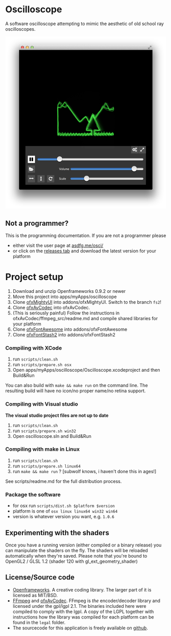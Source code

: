 Oscilloscope
===

A software oscilloscope attempting to mimic the aesthetic of old school ray oscilloscopes. 
	
<img src="docs/screenshot.png" width="667">


## Not a programmer? 

This is the programming documentation. If you are not a programmer please

* either visit the user page at <a href="http://asdfg.me/osci/">asdfg.me/osci/</a>
* or click on the [releases tab](https://github.com/kritzikratzi/Oscilloscope/releases) and download the latest version for your platform



# Project setup 

1. Download and unzip Openframeworks 0.9.2 or newer
1. Move this project into apps/myApps/oscilloscope
1. Clone [ofxMightyUI](https://github.com/kritzikratzi/ofxMightyUI) into addons/ofxMightyUI. Switch to the branch `fs2`! 
1. Clone [ofxAvCodec](https://github.com/kritzikratzi/ofxAvCodec) into ofxAvCodec. 
1. (This is seriously painful) Follow the instructions in ofxAvCodec/ffmpeg_src/readme.md and compile shared libraries for your platform
1. Clone [ofxFontAwesome](https://github.com/kritzikratzi/ofxFontAwesome) into addons/ofxFontAwesome
1. Clone [ofxFontStash2](https://github.com/armadillu/ofxFontStash2) into addons/ofxFontStash2


### Compiling with XCode

1. run `scripts/clean.sh`
1. run `scripts/prepare.sh osx`
1. Open apps/myApps/oscilloscope/Oscilloscope.xcodeproject and then Build&Run

You can also build with `make && make run` on the command line. The resulting build will have no icon/no proper name/no retina support. 

### Compiling with Visual studio

**The visual studio project files are not up to date**

1. run `scripts/clean.sh`
1. run `scripts/prepare.sh win32`
1. Open oscilloscope.sln and Build&Run

### Compiling with make in Linux

1. run `scripts/clean.sh`
1. run `scripts/prepare.sh linux64`
1. run `make && make run` ? [subwolf knows, i haven't done this in ages!]

See scripts/readme.md for the full distribution process. 

### Package the software

* for osx run `scripts/dist.sh $platform $version`
* platform is one of `osx linux linux64 win32 win64`
* version is whatever version you want, e.g. `1.0.6`

## Experimenting with the shaders

Once you have a running version (either compiled or a binary release) you can manipulate the shaders on the fly. The shaders will be reloaded automatically when they're saved. Please note that you're bound to OpenGL2 / GLSL 1.2 (shader 120 with gl_ext_geometry_shader)


## License/Source code

* [Openframeworks](http://openframeworks.cc). A creative coding library. The larger part of it is licensed as MIT/BSD. 
* [FFmpeg](http://www.ffmpeg.org/) and [ofxAvCodec](https://github.com/kritzikratzi/ofxAvCodec). FFmpeg is _the_ encoder/decoder library and licensed under the gpl/lgpl 2.1. The binaries included here were compiled to comply with the lgpl. A copy of the LGPL together with instructions how the library was compiled for each platform can be found in the `legal` folder. 
* The sourcecode for this application is freely available on [github](https://github.com/kritzikratzi/Oscilloscope). 